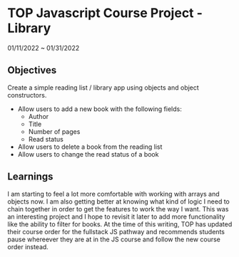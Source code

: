 # TOP Javascript Course Project - Library

01/11/2022 ~ 01/31/2022

## Objectives

Create a simple reading list / library app using objects and object constructors.

- Allow users to add a new book with the following fields:
    - Author
    - Title
    - Number of pages
    - Read status
- Allow users to delete a book from the reading list
- Allow users to change the read status of a book

## Learnings

I am starting to feel a lot more comfortable with working with arrays and objects now. I am also getting better at knowing what kind of logic I need to chain together in order to get the features to work the way I want. This was an interesting project and I hope to revisit it later to add more functionality like the ability to filter for books. At the time of this writing, TOP has updated their course order for the fullstack JS pathway and recommends students pause whereever they are at in the JS course and follow the new course order instead.